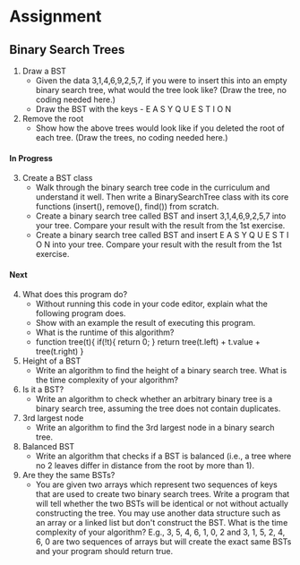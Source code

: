 # Assignment 
## Binary Search Trees
1. Draw a BST
    - Given the data 3,1,4,6,9,2,5,7, if you were to insert this into an empty binary search tree, what would the tree look like? (Draw the tree, no coding needed here.)
    - Draw the BST with the keys - E A S Y Q U E S T I O N
2. Remove the root
    - Show how the above trees would look like if you deleted the root of each tree. (Draw the trees, no coding needed here.)
#### In Progress
3. Create a BST class
    - Walk through the binary search tree code in the curriculum and understand it well. Then write a BinarySearchTree class with its core functions (insert(), remove(), find()) from scratch.
    - Create a binary search tree called BST and insert 3,1,4,6,9,2,5,7 into your tree. Compare your result with the result from the 1st exercise.
    - Create a binary search tree called BST and insert E A S Y Q U E S T I O N into your tree. Compare your result with the result from the 1st exercise.
#### Next
4. What does this program do?
    - Without running this code in your code editor, explain what the following program does. 
    - Show with an example the result of executing this program. 
    - What is the runtime of this algorithm?
    - function tree(t){
        if(!t){
            return 0;
        }
        return tree(t.left) + t.value + tree(t.right)
    }
5. Height of a BST
    - Write an algorithm to find the height of a binary search tree. What is the time complexity of your algorithm?
6. Is it a BST?
    - Write an algorithm to check whether an arbitrary binary tree is a binary search tree, assuming the tree does not contain duplicates.
7. 3rd largest node
    - Write an algorithm to find the 3rd largest node in a binary search tree.
8. Balanced BST
    - Write an algorithm that checks if a BST is balanced (i.e., a tree where no 2 leaves differ in distance from the root by more than 1).
9. Are they the same BSTs?
    - You are given two arrays which represent two sequences of keys that are used to create two binary search trees. Write a program that will tell whether the two BSTs will be identical or not without actually constructing the tree. You may use another data structure such as an array or a linked list but don't construct the BST. What is the time complexity of your algorithm? E.g., 3, 5, 4, 6, 1, 0, 2 and 3, 1, 5, 2, 4, 6, 0 are two sequences of arrays but will create the exact same BSTs and your program should return true.
